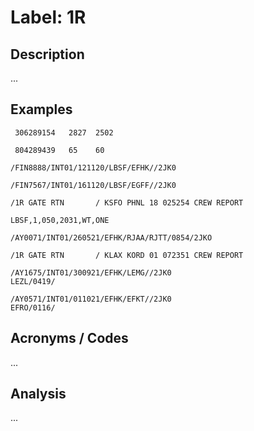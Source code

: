 # Label: 1R

## Description

...

## Examples

```
 306289154   2827  2502
```

```
 804289439   65    60
```

```
/FIN8888/INT01/121120/LBSF/EFHK//2JK0

```

```
/FIN7567/INT01/161120/LBSF/EGFF//2JK0

```

```
/1R GATE RTN       / KSFO PHNL 18 025254 CREW REPORT
```

```
LBSF,1,050,2031,WT,ONE
```

```
/AY0071/INT01/260521/EFHK/RJAA/RJTT/0854/2JKO
```

```
/1R GATE RTN       / KLAX KORD 01 072351 CREW REPORT
```

```
/AY1675/INT01/300921/EFHK/LEMG//2JK0
LEZL/0419/
```

```
/AY0571/INT01/011021/EFHK/EFKT//2JK0
EFRO/0116/
```

## Acronyms / Codes

...

## Analysis

...
